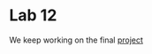 # Lab 12

We keep working on the final [project](https://gitlab.cs.ut.ee/williamj/sysmod-project-2021)
